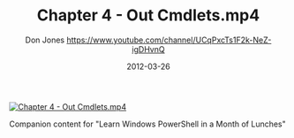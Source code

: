 ﻿---
title: Chapter 4 - Out Cmdlets.mp4
date: 2012-03-26
tags: MonthOfLunches, English, Playlist, Powershell Month of Lunches
author: Don Jones https://www.youtube.com/channel/UCqPxcTs1F2k-NeZ-igDHvnQ
---

[![Chapter 4 - Out Cmdlets.mp4](https://i1.ytimg.com/vi/X1LST-xDv7I/hqdefault.jpg "Chapter 4 - Out Cmdlets.mp4")](https://www.youtube.com/watch?v=X1LST-xDv7I)

Companion content for "Learn Windows PowerShell in a Month of Lunches"
